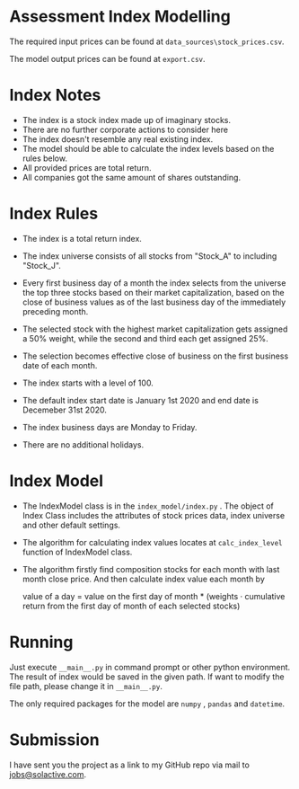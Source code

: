 # Assessment Index Modelling

The required input prices can be found at `data_sources\stock_prices.csv`. 

The model output prices can be found at `export.csv`.



# Index Notes

- The index is a stock index made up of imaginary stocks. 
- There are no further corporate actions to consider here 
- The index doesn't resemble any real existing index.
- The model should be able to calculate the index levels based on the rules below.
- All provided prices are total return. 
- All companies got the same amount of shares outstanding.




# Index Rules

- The index is a total return index.

- The index universe consists of all stocks from "Stock_A" to including "Stock_J".

- Every first business day of a month the index selects from the universe the top three stocks based on their market capitalization, based on the close of business values as of the last business day of the immediately preceding month.

- The selected stock with the highest market capitalization gets assigned a 50% weight, while the second and third each get assigned 25%.

- The selection becomes effective close of business on the first business date of each month.

- The index starts with a level of 100.

- The default index start date is January 1st 2020 and end date is Decemeber 31st 2020.

- The index business days are Monday to Friday.

- There are no additional holidays.

  

# Index Model 

- The IndexModel class is in the  `index_model/index.py` . The object of Index Class includes the attributes of stock prices data, index universe and other default settings. 

- The algorithm for calculating index values locates at `calc_index_level` function of IndexModel class. 

- The algorithm firstly find composition stocks for each month with last month close price. And then calculate index value each month by 

  value  of  a day = value on the first day of month * (weights · cumulative return from the first day of month of each selected stocks)
  



# Running

Just execute  `__main__.py` in command prompt or other python environment. The result of index would be saved in the given path. If want to modify the file path, please change it in `__main__.py`. 

The only required packages for the model are  `numpy` , `pandas` and `datetime`. 



# Submission

I have sent you the project as a link to my GitHub repo via mail to jobs@solactive.com. 


